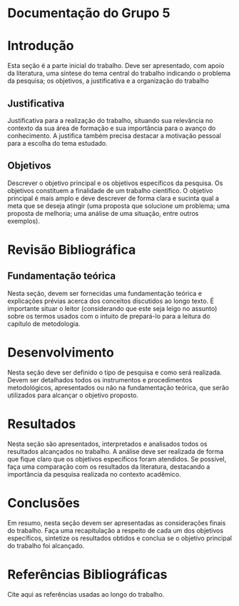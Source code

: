 # Documentação do Grupo 5


# Introdução

Esta seção é a parte inicial do trabalho. Deve ser apresentado, com apoio da literatura, uma síntese do tema central do trabalho indicando o problema da pesquisa; os objetivos, a justificativa e a organização do trabalho

## Justificativa

Justificativa para a realização do trabalho, situando sua relevância no contexto da sua área de formação e sua importância para o avanço do conhecimento. A justifica também precisa destacar a motivação pessoal para a escolha do tema estudado.


## Objetivos

Descrever o objetivo principal e os objetivos específicos da pesquisa. Os objetivos constituem a finalidade de um trabalho científico. O objetivo principal é mais amplo e deve descrever de forma clara e sucinta qual a meta que se deseja atingir (uma proposta que solucione um problema; uma proposta de melhoria; uma análise de uma situação, entre outros exemplos). 


# Revisão Bibliográfica

## Fundamentação teórica
Nesta seção, devem ser fornecidas uma fundamentação teórica e explicações prévias acerca dos conceitos discutidos ao longo texto. É importante situar o leitor (considerando que este seja leigo no assunto) sobre os termos usados com o intuito de prepará-lo para a leitura do capítulo de metodologia.


# Desenvolvimento

Nesta seção deve ser definido o tipo de pesquisa e como será realizada. Devem ser detalhados todos os instrumentos e procedimentos metodológicos, apresentados ou não na fundamentação teórica, que serão utilizados para alcançar o objetivo proposto. 

# Resultados

Nesta seção são apresentados, interpretados e analisados todos os resultados alcançados no trabalho. A análise deve ser realizada de forma que fique claro que os objetivos específicos foram atendidos. Se possível, faça uma comparação com os resultados da literatura, destacando a importância da pesquisa realizada no contexto acadêmico.

# Conclusões

Em resumo, nesta seção devem ser apresentadas as considerações finais do trabalho. Faça uma recapitulação a respeito de cada um dos objetivos específicos, sintetize os resultados obtidos e conclua se o objetivo principal do trabalho foi alcançado.

# Referências Bibliográficas

Cite aqui as referências usadas ao longo do trabalho.

